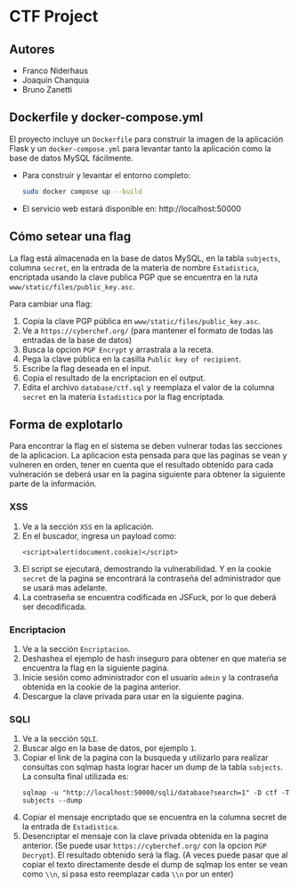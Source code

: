 # CTF Project

## Autores
- Franco Niderhaus
- Joaquin Chanquia
- Bruno Zanetti

## Dockerfile y docker-compose.yml
El proyecto incluye un `Dockerfile` para construir la imagen de la aplicación Flask y un `docker-compose.yml` para levantar tanto la aplicación como la base de datos MySQL fácilmente.

- Para construir y levantar el entorno completo:
  ```bash
  sudo docker compose up --build
  ```
- El servicio web estará disponible en: http://localhost:50000

## Cómo setear una flag
La flag está almacenada en la base de datos MySQL, en la tabla `subjects`, columna `secret`, en la entrada de la materia de nombre `Estadistica`, encriptada usando la clave publica PGP que se encuentra en la ruta `www/static/files/public_key.asc`.

Para cambiar una flag:
1. Copia la clave PGP pública en `www/static/files/public_key.asc`.
2. Ve a `https://cyberchef.org/` (para mantener el formato de todas las entradas de la base de datos)
3. Busca la opcion `PGP Encrypt` y arrastrala a la receta.
4. Pega la clave pública en la casilla `Public key of recipient`.
5. Escribe la flag deseada en el input.
6. Copia el resultado de la encriptacion en el output.
7. Edita el archivo `database/ctf.sql` y reemplaza el valor de la columna `secret` en la materia `Estadistica` por la flag encriptada.


## Forma de explotarlo

Para encontrar la flag en el sistema se deben vulnerar todas las secciones de la aplicacion. La aplicacion esta pensada para que las paginas se vean y vulneren en orden, tener en cuenta que el resultado obtenido para cada vulneración se deberá usar en la pagina siguiente para obtener la siguiente parte de la información.

### XSS

1. Ve a la sección `XSS` en la aplicación.
2. En el buscador, ingresa un payload como:
   ```
   <script>alert(document.cookie)</script>
   ```
3. El script se ejecutará, demostrando la vulnerabilidad. Y en la cookie `secret` de la pagina se encontrará la contraseña del administrador que se usará mas adelante.
4. La contraseña se encuentra codificada en JSFuck, por lo que deberá ser decodificada.

### Encriptacion

1. Ve a la sección `Encriptacion`.
2. Deshashea el ejemplo de hash inseguro para obtener en que materia se encuentra la flag en la siguiente pagina.
3. Inicie sesión como administrador con el usuario `admin` y la contraseña obtenida en la cookie de la pagina anterior.
4. Descargue la clave privada para usar en la siguiente pagina.

### SQLI

1. Ve a la sección `SQLI`.
2. Buscar algo en la base de datos, por ejemplo `1`.
3. Copiar el link de la pagina con la busqueda y utilizarlo para realizar consultas con sqlmap hasta lograr hacer un dump de la tabla `subjects`. La consulta final utilizada es:
   ```
   sqlmap -u "http://localhost:50000/sqli/database?search=1" -D ctf -T subjects --dump
   ```
4. Copiar el mensaje encriptado que se encuentra en la columna secret de la entrada de `Estadistica`.
5. Desencriptar el mensaje con la clave privada obtenida en la pagina anterior. (Se puede usar `https://cyberchef.org/` con la opcion `PGP Decrypt`). El resultado obtenido será la flag. (A veces puede pasar que al copiar el texto directamente desde el dump de sqlmap los enter se vean como `\\n`, si pasa esto reemplazar cada `\\n` por un enter)
